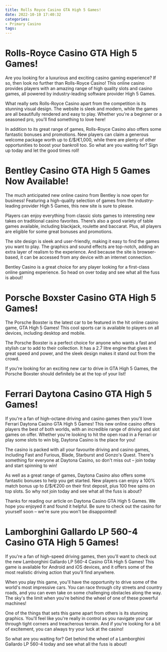 ```yaml
---
title: Rolls Royce Casino GTA High 5 Games!
date: 2022-10-10 17:40:32
categories:
- Primary Casino
tags:
---
```



#  Rolls-Royce Casino GTA High 5 Games!

Are you looking for a luxurious and exciting casino gaming experience? If so, then look no further than Rolls-Royce Casino! This online casino provides players with an amazing range of high quality slots and casino games, all powered by industry-leading software provider High 5 Games.

What really sets Rolls-Royce Casino apart from the competition is its stunning visual design. The website is sleek and modern, while the games are all beautifully rendered and easy to play. Whether you're a beginner or a seasoned pro, you'll find something to love here!

In addition to its great range of games, Rolls-Royce Casino also offers some fantastic bonuses and promotions. New players can claim a generous welcome package worth up to £/$/€1,000, while there are plenty of other opportunities to boost your bankroll too. So what are you waiting for? Sign up today and let the good times roll!

#  Bentley Casino GTA High 5 Games Now Available!

The much anticipated new online casino from Bentley is now open for business! Featuring a high-quality selection of games from the industry-leading provider High 5 Games, this new site is sure to please.

Players can enjoy everything from classic slots games to interesting new takes on traditional casino favorites. There’s also a good variety of table games available, including blackjack, roulette and baccarat. Plus, all players are eligible for some great bonuses and promotions.

The site design is sleek and user-friendly, making it easy to find the games you want to play. The graphics and sound effects are top-notch, adding an extra layer of realism to the experience. And because the site is browser-based, it can be accessed from any device with an internet connection.

Bentley Casino is a great choice for any player looking for a first-class online gaming experience. So head on over today and see what all the fuss is about!

#  Porsche Boxster Casino GTA High 5 Games!

The Porsche Boxster is the latest car to be featured in the hit online casino game, GTA High 5 Games! This cool sports car is available to players on all devices, including desktop and mobile.

The Porsche Boxster is a perfect choice for anyone who wants a fast and stylish car to add to their collection. It has a 2.7 litre engine that gives it great speed and power, and the sleek design makes it stand out from the crowd.

If you're looking for an exciting new car to drive in GTA High 5 Games, the Porsche Boxster should definitely be at the top of your list!

#  Ferrari Daytona Casino GTA High 5 Games!

If you're a fan of high-octane driving and casino games then you'll love Ferrari Daytona Casino GTA High 5 Games! This new online casino offers players the best of both worlds, with an incredible range of driving and slot games on offer. Whether you're looking to hit the open road in a Ferrari or play some slots to win big, Daytona Casino is the place for you!

The casino is packed with all your favourite driving and casino games, including Fast and Furious, Blade, Starburst and Gonzo's Quest. There's something for everyone at Daytona Casino, so don't miss out – join today and start spinning to win!

As well as a great range of games, Daytona Casino also offers some fantastic bonuses to help you get started. New players can enjoy a 100% match bonus up to £/$/€200 on their first deposit, plus 100 free spins on top slots. So why not join today and see what all the fuss is about?

Thanks for reading our article on Daytona Casino GTA High 5 Games. We hope you enjoyed it and found it helpful. Be sure to check out the casino for yourself soon – we're sure you won't be disappointed!

#  Lamborghini Gallardo LP 560-4 Casino GTA High 5 Games!

If you're a fan of high-speed driving games, then you'll want to check out the new Lamborghini Gallardo LP 560-4 Casino GTA High 5 Games! This game is available for Android and iOS devices, and it offers some of the most realistic driving action that you'll find anywhere.

When you play this game, you'll have the opportunity to drive some of the world's most impressive cars. You can race through city streets and country roads, and you can even take on some challenging obstacles along the way. The sky's the limit when you're behind the wheel of one of these powerful machines!

One of the things that sets this game apart from others is its stunning graphics. You'll feel like you're really in control as you navigate your car through tight corners and treacherous terrain. And if you're looking for a bit of excitement, you can always try your luck at the casino!

So what are you waiting for? Get behind the wheel of a Lamborghini Gallardo LP 560-4 today and see what all the fuss is about!